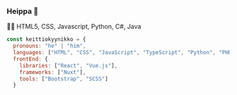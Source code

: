 ### Heippa 👋

:technologist: 
HTML5, CSS, Javascript, Python, C#, Java

```Javascript
const keittiokyynikko = {
  pronouns: "he" | "him",
  languages: ["HTML", "CSS", "JavaScript", "TypeScript", "Python", "PHP"],
  frontEnd: {
    libraries: ["React", "Vue.js"],
    frameworks: ["Nuxt"],
    tools: ["Bootstrap", "SCSS"]
  }

```
<!--
**Keittiokyynikko/Keittiokyynikko** is a ✨ _special_ ✨ repository because its `README.md` (this file) appears on your GitHub profile.

Here are some ideas to get you started:

- 🔭 I’m currently working on ...
- 🌱 I’m currently learning ...
- 👯 I’m looking to collaborate on ...
- 🤔 I’m looking for help with ...
- 💬 Ask me about ...
- 📫 How to reach me: ...
- 😄 Pronouns: ...
- ⚡ Fun fact: ...
-->
